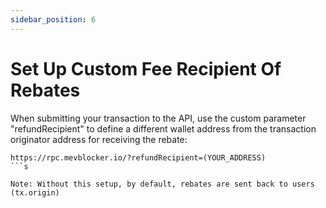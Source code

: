 ```yaml
---
sidebar_position: 6
---
```


# Set Up Custom Fee Recipient Of Rebates

When submitting your transaction to the API, use the custom parameter "refundRecipient" to define a different wallet address from the transaction originator address for receiving the rebate:

```
https://rpc.mevblocker.io/?refundRecipient=(YOUR_ADDRESS)
```s

Note: Without this setup, by default, rebates are sent back to users (tx.origin)
